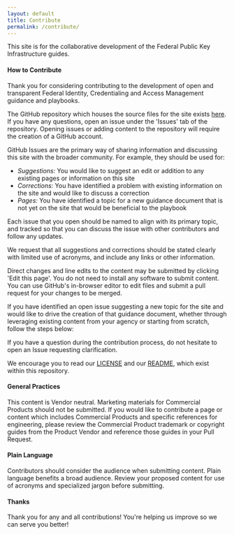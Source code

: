 ```yaml
---
layout: default
title: Contribute
permalink: /contribute/
---
```

This site is for the collaborative development of the Federal Public Key Infrastructure guides.  

#### How to Contribute

Thank you for considering contributing to the development of open and transparent 
Federal Identity, Credentialing and Access Management guidance and playbooks. 

The GitHub repository which houses the source files for the site exists [here]({{site.github.repository_url}}/tree/{{site.branch}}/). If you have any questions, open an issue under the 'Issues' tab of the repository. Opening issues or adding content to the repository will require the creation of a GitHub account.

GitHub Issues are the primary way of sharing information and discussing this site with the broader community. For example, they should be used for:

* _Suggestions:_ You would like to suggest an edit or addition to any existing pages or information on this site
* _Corrections:_ You have identified a problem with existing information on the site and would like to discuss a correction
* _Pages:_ You have identified a topic for a new guidance document that is not yet on the site that would be beneficial to the playbook

Each issue that you open should be named to align with its primary topic, and tracked so that you can discuss the issue with other contributors and follow any updates. 

We request that all suggestions and corrections should be stated clearly with limited use of acronyms, and include any links or other information.

Direct changes and line edits to the content may be submitted by clicking 'Edit this page'. You do not need to install any software to submit content. You can use GitHub's in-browser editor to edit files and submit a pull request for your changes to be merged.

If you have identified an open issue suggesting a new topic for the site and would like to drive the creation of that guidance document, whether through leveraging existing content from your agency or starting from scratch, follow the steps below:

If you have a question during the contribution process, do not hesitate to open an Issue requesting clarification.

We encourage you to read our [LICENSE]({{site.baseurl}}/license/) and our [README]({{site.github.repository_url}}/tree/{{site.branch}}/README.md), which exist within this repository.  

####  General Practices

This content is Vendor neutral. Marketing materials for Commercial Products should not be submitted. If you would like to contribute a page or content which includes Commercial Products and specific references for engineering, please review the Commercial Product trademark or copyright guides from the Product Vendor and reference those guides in your Pull Request.  

#### Plain Language

Contributors should consider the audience when submitting content. Plain language benefits a broad audience. Review your proposed content for use of acronyms and specialized jargon before submitting.

####  Thanks

Thank you for any and all contributions!  You're helping us improve so we can serve you better!
